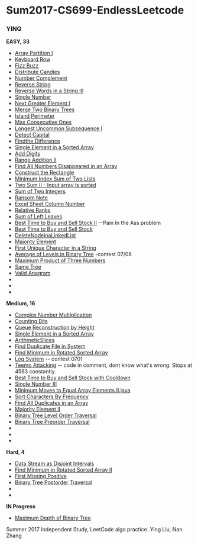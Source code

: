 # Sum2017-CS699-EndlessLeetcode #

### YING ###

__EASY, 33__

* [Array Partition I](https://leetcode.com/problems/array-partition-i/#/description)
* [Keyboard Row](https://leetcode.com/problems/keyboard-row/#/description)
* [Fizz Buzz](https://leetcode.com/problems/fizz-buzz/#/description)
* [Distribute Candies](https://leetcode.com/problems/distribute-candies/#/description)
* [Number Complement](https://leetcode.com/problems/number-complement/#/description)
* [Reverse String](https://leetcode.com/problems/reverse-string/#/description)
* [Reverse Words in a String III](https://leetcode.com/problems/reverse-words-in-a-string-iii/#/description)
* [Single Number](https://leetcode.com/problems/single-number/#/description)
* [Next Greater Element I](https://leetcode.com/problems/next-greater-element-i/#/description)
* [Merge Two Binary Trees](https://leetcode.com/problems/merge-two-binary-trees/#/solutions)
* [Island Perimeter](https://leetcode.com/problems/island-perimeter/#/description)
* [Max Consecutive Ones](https://leetcode.com/problems/max-consecutive-ones/#/description)
* [Longest Uncommon Subsequence I](https://leetcode.com/problems/longest-uncommon-subsequence-i/#/description)
* [Detect Capital](https://leetcode.com/problems/detect-capital/#/description)
* [Findthe Difference](https://leetcode.com/problems/find-the-difference/#/description)
* [Single Element in a Sorted Array](https://leetcode.com/problems/single-element-in-a-sorted-array/#/description)
* [Add Digits](https://leetcode.com/problems/add-digits/#/description)
* [Range Addition II](https://leetcode.com/problems/range-addition-ii/#/description)
* [Find All Numbers Disappeared in an Array](https://leetcode.com/problems/find-all-numbers-disappeared-in-an-array/#/description)
* [Construct the Rectangle](https://leetcode.com/problems/construct-the-rectangle/#/description)
* [Minimum Index Sum of Two Lists](https://leetcode.com/problems/minimum-index-sum-of-two-lists/#/description)
* [Two Sum II - Input array is sorted](https://leetcode.com/problems/two-sum-ii-input-array-is-sorted/#/description)
* [Sum of Two Integers](https://leetcode.com/problems/sum-of-two-integers/#/description)
* [Ransom Note](https://leetcode.com/problems/ransom-note/#/description)
* [Excel Sheet Column Number](https://leetcode.com/problems/excel-sheet-column-number/#/description)
* [Relative Ranks](https://leetcode.com/problems/relative-ranks/#/description)
* [Sum of Left Leaves](https://leetcode.com/problems/sum-of-left-leaves/#/description)
* [Best Time to Buy and Sell Stock II](https://leetcode.com/problems/best-time-to-buy-and-sell-stock-ii/#/description) --Pain In the Ass problem
* [Best Time to Buy and Sell Stock](https://leetcode.com/problems/best-time-to-buy-and-sell-stock/#/solutions)
* [DeleteNodeinaLinkedList](https://leetcode.com/problems/delete-node-in-a-linked-list/#/description)
* [Majority Element](https://leetcode.com/problems/majority-element/#/description)
* [First Unique Character in a String](https://leetcode.com/problems/first-unique-character-in-a-string/#/description)
* [Average of Levels in Binary Tree](https://leetcode.com/contest/leetcode-weekly-contest-40/problems/average-of-levels-in-binary-tree/) -contest 07/08 
* [Maximum Product of Three Numbers](https://leetcode.com/problems/maximum-product-of-three-numbers/#/description)
* [Same Tree](https://leetcode.com/problems/same-tree/)
* [Valid Anagram](https://leetcode.com/problems/valid-anagram/#/description)
* []()
* []()
* []()


__Medium, 16__
* [Complex Number Multiplication](https://leetcode.com/problems/complex-number-multiplication/#/description)
* [Counting Bits](https://leetcode.com/problems/counting-bits/#/description)
* [Queue Reconstruction by Height](https://leetcode.com/problems/queue-reconstruction-by-height/#/description)
* [Single Element in a Sorted Array](https://leetcode.com/problems/single-element-in-a-sorted-array/#/description)
* [ArithmeticSlices](https://leetcode.com/problems/arithmetic-slices/#/description)
* [Find Duplicate File in System](https://leetcode.com/problems/find-duplicate-file-in-system/#/description)
* [Find Minimum in Rotated Sorted Array](https://leetcode.com/problems/find-minimum-in-rotated-sorted-array/#/description)
* [Log System](https://leetcode.com/contest/leetcode-weekly-contest-39/problems/design-log-storage-system/) -- contest 0701
* [Teemo Attacking](https://leetcode.com/problems/teemo-attacking/#/description) -- code in comment, dont know what's wrong. Stops at 4563 constantly.
* [Best Time to Buy and Sell Stock with Cooldown](https://leetcode.com/problems/best-time-to-buy-and-sell-stock-with-cooldown/#/description)
* [Single Number III](https://leetcode.com/problems/single-number-iii/#/description)
* [Minimum Moves to Equal Array Elements II.java](https://leetcode.com/problems/minimum-moves-to-equal-array-elements-ii/#/solutions)
* [Sort Characters By Frequency](https://leetcode.com/problems/sort-characters-by-frequency/#/solutions)
* [Find All Duplicates in an Array](https://leetcode.com/problems/find-all-duplicates-in-an-array/#/description)
* [Majority Element II](https://leetcode.com/problems/majority-element-ii/#/description)
* [Binary Tree Level Order Traversal](https://leetcode.com/problems/binary-tree-level-order-traversal/#/description)
* [Binary Tree Preorder Traversal](https://leetcode.com/problems/binary-tree-preorder-traversal/#/description)
* []()
* []()
* []()


__Hard, 4__
* [Data Stream as Disjoint Intervals](https://leetcode.com/problems/data-stream-as-disjoint-intervals/#/description)
* [Find Minimum in Rotated Sorted Array II](https://leetcode.com/submissions/detail/107998970/)
* [First Missing Positive](https://leetcode.com/problems/first-missing-positive/#/description)
* [Binary Tree Postorder Traversal](https://leetcode.com/problems/binary-tree-postorder-traversal/#/description)
* []()
* []()






__IN Progress__
* [Maximum Depth of Binary Tree](https://leetcode.com/problems/maximum-depth-of-binary-tree/#/description)


Summer 2017 Independent Study, LeetCode algo practice. Ying Liu, Nan Zhang
